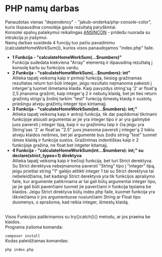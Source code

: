 # PHP namų darbas

Panaudotas vienas "dependency" - "jakub-onderka/php-console-color", kuris išspausdina consolėja gauta rezultatą paryškintai.<br />
Konsolei spalvų palaikymui reikalingas [ANSINCON](http://www.testautomation.info/Install_ANSICON_for_coloured_output) - pridedu nuorada su intrukcija jo įrašymui.
<br />
Namų darbas susideda 4 funcijų tuo pačiu pavadinimu (calculateHomeWorkSum()), kurios visos panaudojamos "index.php" faile.
* <b>1 Funkcija - "calculateHomeWorkSum(…$numbers)"</b> <br />
Funkcija sudedata kiekviena "Array" elementą ir išpausdiną rezultatą į konsolę kartu su funkcijos vardu;
* <b>2 Funkcija - "calculateHomeWorkSum(…$numbers): int"</b> <br />
Atlieka tapatį veiksmą kaip ir pirmoji funkcija, tiesiog gražinamas rezultatas return turi būti integer, jeigu rezultato neįmanoma pakeisti į interger'ą tuomet išmetama klaida. Kaip pavyzdys string'są '2' ar float'ą 2,5 įmanoma gražinti, kaip integer'ą 2 ir nebutų klaidą, bet jei ties return gražintų strigs'ą žodinį tarkim "test" funkciją išmestų klaidą ir sustotų priešingu atveju gražintų integer tipo kintamajį.
* <b>3 Funkcija - "calculateHomeWorkSum(int…$numbers): int;"</b> <br />
Atlieka tapatį veiksmą kaip ir antroji funkcija, tik dar papildomai tikrinami funkcijoje atsiusti argumentai ar jie yra integer tipo ir ar yra galimybė juos paversti į integer tipą, kaip ir su gražinimu taip ir čia jeigu yra String'sas '2' ar float'as "2.5" juos įmanoma paversti į integer'ą 2 tokiu atveju klaidos neišmes, bet jei argumente bus žodis string "test" tuomet išmes klaidą ir funkcija sustos. Gražinimas indentiškas kaip ir 2 funkcijoje gražina, ne float bet intgeter kitamajį.
* <b>4 Funkcija - "calculateHomeWorkSum(int…$numbers): int;" su declare(strict_types=1)
direktyva</b> <br />
Atlieka tapatį veiksmą kaip ir trečioji funkcija, bet turi Strict derektyva. Su Strict derektyva nebeįmanoma paversti "String" tipo į "integer" tipą, jeigu prieštai string "1" galėjo atitikti integer 1 tai su Strict derektyva tai nebeleidžiama, bet kadangi Strict derektyva yra tik funkcijos aprašymo faile, kur argumente patikrinama ar tai gali būtų argumentai integer tipo, jai jie gali būti paverčiami tuomet jie paverčiami ir funkcija tęsiama be klaidos. Jeigu Strict direktyva būtų index.php faile, kuomet funkcija yra iškviečiama ir jos argumentuose nusiunčiami String ar Float tipo duomenys, o aprašoma, kad reikia integer, išmestų klaidą.
<br />
Visos Funkcijos patikrinamos su try{}catch(){} metodu, ar jos praeina be klaidos.<br />
Programa įrašoma komanda:

`composer install`
<br />Kodas paleidžiamas komandas:

`php index.php`

